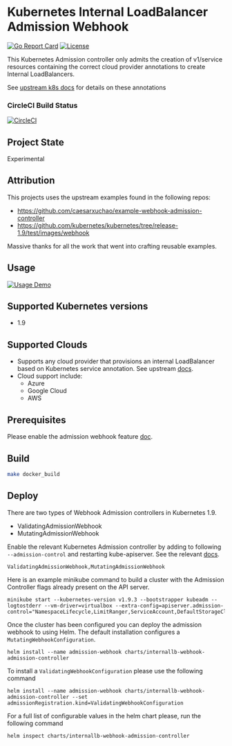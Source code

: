 # Kubernetes Internal LoadBalancer Admission Webhook

[![Go Report Card](https://goreportcard.com/badge/lachie83/internallb-webhook-admission-controller)](https://goreportcard.com/report/lachie83/internallb-webhook-admission-controller) [![License](https://img.shields.io/badge/License-Apache%202.0-blue.svg)](https://github.com/lachie83/internallb-webhook-admission-controller/blob/master/LICENSE)


This Kubernetes Admission controller only admits the creation of v1/service resources containing the correct cloud provider annotations to create Internal LoadBalancers.

See [upstream k8s docs](https://kubernetes.io/docs/concepts/services-networking/service/#internal-load-balancer) for details on these annotations

### CircleCI Build Status
[![CircleCI](https://circleci.com/gh/lachie83/internallb-webhook-admission-controller.svg?style=svg)](https://circleci.com/gh/lachie83/internallb-webhook-admission-controller)

## Project State

Experimental

## Attribution

This projects uses the upstream examples found in the following repos:
* https://github.com/caesarxuchao/example-webhook-admission-controller
* https://github.com/kubernetes/kubernetes/tree/release-1.9/test/images/webhook

Massive thanks for all the work that went into crafting reusable examples.

## Usage

[![Usage Demo](https://img.youtube.com/vi/SYf-cbmA6WI/0.jpg)](https://youtu.be/SYf-cbmA6WI "Usage Demo")

## Supported Kubernetes versions

* 1.9

## Supported Clouds

* Supports any cloud provider that provisions an internal LoadBalancer based on Kubernetes service annotation. See upstream [docs](https://kubernetes.io/docs/concepts/services-networking/service/#internal-load-balancer).
* Cloud support include:
  * Azure
  * Google Cloud
  * AWS

## Prerequisites
Please enable the admission webhook feature
[doc](https://kubernetes.io/docs/admin/extensible-admission-controllers/#enable-external-admission-webhooks).

## Build

```bash
make docker_build
```

## Deploy

There are two types of Webhook Admission controllers in Kubernetes 1.9.
* ValidatingAdmissionWebhook
* MutatingAdmissionWebhook

Enable the relevant Kubernetes Admission controller by adding to following `--admission-control` and restarting kube-apiserver. See the relevant [docs](https://kubernetes.io/docs/admin/extensible-admission-controllers/#external-admission-webhooks).
```
ValidatingAdmissionWebhook,MutatingAdmissionWebhook
```

Here is an example minikube command to build a cluster with the Admission Controller flags already present on the API server.
```
minikube start --kubernetes-version v1.9.3 --bootstrapper kubeadm --logtostderr --vm-driver=virtualbox --extra-config=apiserver.admission-control="NamespaceLifecycle,LimitRanger,ServiceAccount,DefaultStorageClass,ResourceQuota,ValidatingAdmissionWebhook,MutatingAdmissionWebhook,PodPreset"
```

Once the cluster has been configured you can deploy the admission webhook to using Helm. The default installation configures a `MutatingWebhookConfiguration`.

```
helm install --name admission-webhook charts/internallb-webhook-admission-controller
```

To install a `ValidatingWebhookConfiguration` please use the following command

```
helm install --name admission-webhook charts/internallb-webhook-admission-controller --set admissionRegistration.kind=ValidatingWebhookConfiguration
```

For a full list of configurable values in the helm chart please, run the following command

```
helm inspect charts/internallb-webhook-admission-controller
```
